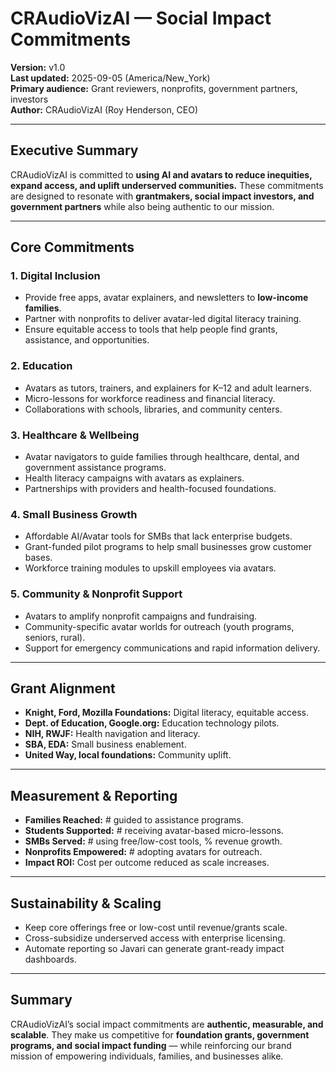 # CRAudioVizAI — Social Impact Commitments

**Version:** v1.0  
**Last updated:** 2025-09-05 (America/New_York)  
**Primary audience:** Grant reviewers, nonprofits, government partners, investors  
**Author:** CRAudioVizAI (Roy Henderson, CEO)  

---
## Executive Summary
CRAudioVizAI is committed to **using AI and avatars to reduce inequities, expand access, and uplift underserved communities.** These commitments are designed to resonate with **grantmakers, social impact investors, and government partners** while also being authentic to our mission.


---
## Core Commitments

### 1. Digital Inclusion
- Provide free apps, avatar explainers, and newsletters to **low-income families**.  
- Partner with nonprofits to deliver avatar-led digital literacy training.  
- Ensure equitable access to tools that help people find grants, assistance, and opportunities.


### 2. Education
- Avatars as tutors, trainers, and explainers for K–12 and adult learners.  
- Micro-lessons for workforce readiness and financial literacy.  
- Collaborations with schools, libraries, and community centers.


### 3. Healthcare & Wellbeing
- Avatar navigators to guide families through healthcare, dental, and government assistance programs.  
- Health literacy campaigns with avatars as explainers.  
- Partnerships with providers and health-focused foundations.


### 4. Small Business Growth
- Affordable AI/Avatar tools for SMBs that lack enterprise budgets.  
- Grant-funded pilot programs to help small businesses grow customer bases.  
- Workforce training modules to upskill employees via avatars.


### 5. Community & Nonprofit Support
- Avatars to amplify nonprofit campaigns and fundraising.  
- Community-specific avatar worlds for outreach (youth programs, seniors, rural).  
- Support for emergency communications and rapid information delivery.


---
## Grant Alignment
- **Knight, Ford, Mozilla Foundations:** Digital literacy, equitable access.  
- **Dept. of Education, Google.org:** Education technology pilots.  
- **NIH, RWJF:** Health navigation and literacy.  
- **SBA, EDA:** Small business enablement.  
- **United Way, local foundations:** Community uplift.


---
## Measurement & Reporting
- **Families Reached:** # guided to assistance programs.  
- **Students Supported:** # receiving avatar-based micro-lessons.  
- **SMBs Served:** # using free/low-cost tools, % revenue growth.  
- **Nonprofits Empowered:** # adopting avatars for outreach.  
- **Impact ROI:** Cost per outcome reduced as scale increases.


---
## Sustainability & Scaling
- Keep core offerings free or low-cost until revenue/grants scale.  
- Cross-subsidize underserved access with enterprise licensing.  
- Automate reporting so Javari can generate grant-ready impact dashboards.


---
## Summary
CRAudioVizAI’s social impact commitments are **authentic, measurable, and scalable**. They make us competitive for **foundation grants, government programs, and social impact funding** — while reinforcing our brand mission of empowering individuals, families, and businesses alike.

